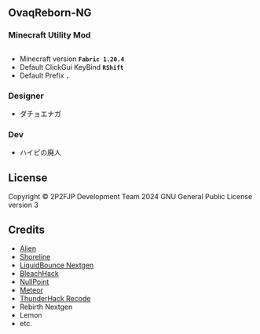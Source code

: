 ## OvaqReborn-NG
### Minecraft Utility Mod

##
- Minecraft version **```Fabric 1.20.4```**
- Default ClickGui KeyBind **```RShift```**
- Default Prefix **```.```**

### Designer
- ダチョエナガ

### Dev
- ハイピの廃人

## License
Copyright © 2P2FJP Development Team 2024
GNU General Public License version 3
## Credits
- [Alien](https://github.com/iM4dCat/Alien)
- [Shoreline](https://github.com/HelianthusMC/Shoreline-Client)
- [LiquidBounce Nextgen](https://github.com/CCBlueX/LiquidBounce)
- [BleachHack](https://github.com/BleachDev/BleachHack)
- [NullPoint](https://github.com/KgDW/NullPoint-Fabric)
- [Meteor](https://github.com/MeteorDevelopment/meteor-client)
- [ThunderHack Recode](https://github.com/Pan4ur/ThunderHack-Recode)
- Rebirth Nextgen
- Lemon
- etc.
 
